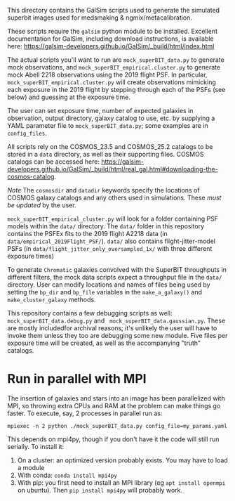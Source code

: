 This directory contains the GalSim scripts used to generate the simulated superbit images used for medsmaking & ngmix/metacalibration.

These scripts require the `galsim` python module to be installed. Excellent documentation for GalSim, including download instructions, is available here: 
https://galsim-developers.github.io/GalSim/_build/html/index.html

The actual scripts you'll want to run are `mock_superBIT_data.py` to generate mock observations, and `mock_superBIT_empirical.cluster.py` 
to generate mock Abell 2218 observations using the 2019 flight PSF. In particular, `mock_superBIT_empirical.cluster.py` will create observations mimicking each exposure in the 2019 flight by stepping through each of the PSFs (see below) and guessing at the exposure time.

The user can set exposure time, number of expected galaxies in observation, output directory, galaxy catalog to use, etc. by supplying a YAML parameter file to `mock_superBIT_data.py`; some examples are in `config_files`.

All scripts rely on the COSMOS_23.5 and COSMOS_25.2 catalogs to be stored in a `data` directory, as well as their supporting files. 
COSMOS catalogs can be accessed here: https://galsim-developers.github.io/GalSim/_build/html/real_gal.html#downloading-the-cosmos-catalog.

*Note*  The `cosmosdir` and `datadir` keywords specify the locations of COSMOS galaxy catalogs and any others used in simulations. These *must be updated*  by the user. 

`mock_superBIT_empirical_cluster.py` will look for a folder containing  PSF models within the `data/` directory.
The `data/` folder in this repository contains the PSFEx fits to the 2019 flight A2218 data (in `data/empirical_2019Flight_PSF/`). `data/` also contains
flight-jitter-model PSFs (in `data/flight_jitter_only_oversampled_1x/` with three different exposure times)


To generate `Chromatic` galaxies convolved with the SuperBIT throughputs in different filters, the mock data scripts expect a throughput
file in the `data/` directory. User can modify locations and names of files being used by setting the `bp_dir` and `bp_file` variables
in the `make_a_galaxy()` and `make_cluster_galaxy` methods.

This repository contains a few debugging scripts as well: `mock_superBIT_data.debug.py` and ` mock_superBIT_data.gaussian.py`. These are mostly includedfor archival reasons; it's unlikely the user will have to invoke them unless they too are debugging some new module. Five files per exposure
time will be created, as well as the accompanying "truth" catalogs.



Run in parallel with MPI
========================

The insertion of galaxies and stars into an image has been parallelized with
MPI, so throwing extra CPUs and RAM at the problem can make things go faster.
To execute, say, 2 processes in parallel run as:
```
mpiexec -n 2 python ./mock_superBIT_data.py config_file=my_params.yaml
```

This depends on mpi4py, though if you don't have it the code will still run
serially. To install it:
 1. On a cluster: an optimized version probably exists. You may have to load a module
 2. With conda: `conda install mpi4py`
 3. With pip: you first need to install an MPI library (eg `apt install openmpi` on ubuntu). Then `pip install mpi4py` will probably work.
